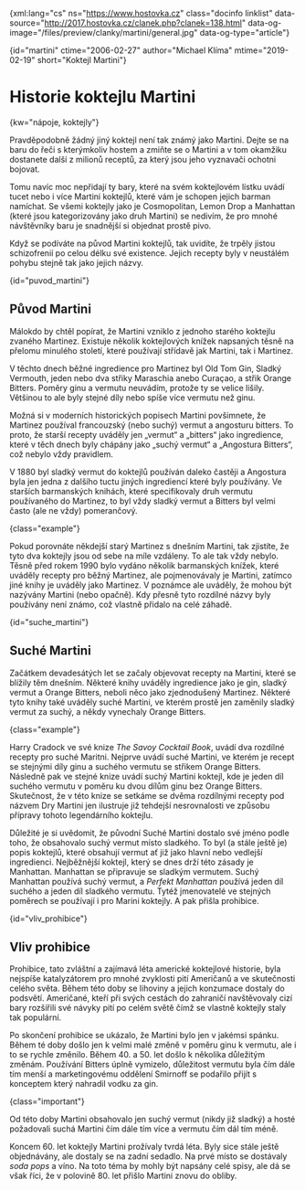 
{xml:lang="cs" ns="https://www.hostovka.cz" class="docinfo linklist" data-source="http://2017.hostovka.cz/clanek.php?clanek=138.html" data-og-image="/files/preview/clanky/martini/general.jpg" data-og-type="article"}

{id="martini" ctime="2006-02-27" author="Michael Klíma" mtime="2019-02-19" short="Koktejl Martini"}

# Historie koktejlu Martini

{kw="nápoje, koktejly"}

Pravděpodobně žádný jiný koktejl není tak známý jako Martini. Dejte se na baru do řeči s kterýmkoliv hostem a zmiňte se o Martini a v tom okamžiku dostanete další z milionů receptů, za který jsou jeho vyznavači ochotni bojovat.

Tomu navíc moc nepřidají ty bary, které na svém koktejlovém lístku uvádí tucet nebo i více Martini koktejlů, které vám je schopen jejich barman namíchat. Se všemi koktejly jako je Cosmopolitan, Lemon Drop a Manhattan (které jsou kategorizovány jako druh Martini) se nedivím, že pro mnohé návštěvníky baru je snadnější si objednat prostě pivo.

Když se podíváte na původ Martini koktejlů, tak uvidíte, že trpěly jistou schizofrenií po celou délku své existence. Jejich recepty byly v neustálém pohybu stejně tak jako jejich názvy.

{id="puvod_martini"}

## Původ Martini

Málokdo by chtěl popírat, že Martini vzniklo z jednoho starého koktejlu zvaného Martinez. Existuje několik koktejlových knížek napsaných těsně na přelomu minulého století, které používají střídavě jak Martini, tak i Martinez.

V těchto dnech běžné ingredience pro Martinez byl Old Tom Gin, Sladký Vermouth, jeden nebo dva střiky Maraschia anebo Curaçao, a střik Orange Bitters. Poměry ginu a vermutu neuvádím, protože ty se velice lišily. Většinou to ale byly stejné díly nebo spíše více vermutu než ginu.

Možná si v moderních historických popisech Martini povšimnete, že Martinez používal francouzský (nebo suchý) vermut a angosturu bitters. To proto, že starší recepty uváděly jen „vermut“ a „bitters“ jako ingredience, které v těch dnech byly chápány jako „suchý vermut“ a „Angostura Bitters“, což nebylo vždy pravidlem.

V 1880 byl sladký vermut do koktejlů používán daleko častěji a Angostura byla jen jedna z dalšího tuctu jiných ingrediencí které byly používány. Ve starších barmanských knihách, které specifikovaly druh vermutu používaného do Martinez, to byl vždy sladký vermut a Bitters byl velmi často (ale ne vždy) pomerančový.

{class="example"}

Pokud porovnáte někdejší starý Martinez s dnešním Martini, tak zjistíte, že tyto dva koktejly jsou od sebe na míle vzdáleny. To ale tak vždy nebylo. Těsně před rokem 1990 bylo vydáno několik barmanských knížek, které uváděly recepty pro běžný Martinez, ale pojmenovávaly je Martini, zatímco jiné knihy je uváděly jako Martinez. V poznámce ale uváděly, že mohou být nazývány Martini (nebo opačně). Kdy přesně tyto rozdílné názvy byly používány není známo, což vlastně přidalo na celé záhadě.

{id="suche_martini"}

## Suché Martini

Začátkem devadesátých let se začaly objevovat recepty na Martini, které se blížily těm dnešním. Některé knihy uváděly ingredience jako je gin, sladký vermut a Orange Bitters, neboli něco jako zjednodušený Martinez. Některé tyto knihy také uváděly suché Martini, ve kterém prostě jen zaměnily sladký vermut za suchý, a někdy vynechaly Orange Bitters.

{class="example"}

Harry Cradock ve své knize _The Savoy Cocktail Book_, uvádí dva rozdílné recepty pro suché Maritni. Nejprve uvádí suché Martini, ve kterém je recept se stejnými díly ginu a suchého vermutu se střikem Orange Bitters. Následně pak ve stejné knize uvádí suchý Martini koktejl, kde je jeden díl suchého vermutu v poměru ku dvou dílům ginu bez Orange Bitters. Skutečnost, že v této knize se setkáme se dvěma rozdílnými recepty pod názvem Dry Martini jen ilustruje již tehdejší nesrovnalosti ve způsobu přípravy tohoto legendárního koktejlu.

Důležité je si uvědomit, že původní Suché Martini dostalo své jméno podle toho, že obsahovalo suchý vermut místo sladkého. To byl (a stále ještě je) popis koktejlů, které obsahují vermut ať již jako hlavní nebo vedlejší ingredienci. Nejběžnější koktejl, který se dnes drží této zásady je Manhattan. Manhattan se připravuje se sladkým vermutem. Suchý Manhattan používá suchý vermut, a _Perfekt Manhattan_ používá jeden díl suchého a jeden díl sladkého vermutu. Tytéž jmenovatelé ve stejných poměrech se používají i pro Marini koktejly. A pak přišla prohibice.

{id="vliv_prohibice"}

## Vliv prohibice

Prohibice, tato zvláštní a zajímavá léta americké koktejlové historie, byla nejspíše katalyzátorem pro mnohé zvyklosti pití Američanů a ve skutečnosti celého světa. Během této doby se lihoviny a jejich konzumace dostaly do podsvětí. Američané, kteří při svých cestách do zahraničí navštěvovaly cizí bary rozšířili své návyky pití po celém světě čímž se vlastně koktejly staly tak populární.

Po skončení prohibice se ukázalo, že Martini bylo jen v jakémsi spánku. Během té doby došlo jen k velmi malé změně v poměru ginu k vermutu, ale i to se rychle změnilo. Během 40. a 50. let došlo k několika důležitým změnám. Používání Bitters úplně vymizelo, důležitost vermutu byla čím dále tím menší a marketingovému oddělení Smirnoff se podařilo přijít s konceptem který nahradil vodku za gin.

{class="important"}

Od této doby Martini obsahovalo jen suchý vermut (nikdy již sladký) a hosté požadovali suchá Martini čím dále tím více a vermutu čím dál tím méně.

Koncem 60. let koktejly Martini prožívaly tvrdá léta. Byly sice stále ještě objednávány, ale dostaly se na zadní sedadlo. Na prvé místo se dostávaly _soda pops_ a víno. Na toto téma by mohly být napsány celé spisy, ale dá se však říci, že v polovině 80. let přišlo Martini znovu do obliby.

